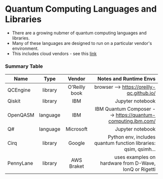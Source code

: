 # Quantum Computing Languages and Libraries

- There are a growing nubmer of quantum computing languages and libraries.    
- Many of these languages are designed to run on a particular vendor's environment.    
- This includes cloud vendors - see this [link](https://github.com/lynnlangit/learning-quantum/blob/main/CLOUD-VENDORS.md)

### Summary Table

| Name   |      Type      |  Vendor | Notes and Runtime Envs |
|----------|:-------------:|:------:|------:|
| QCEngine |  library | O'Reilly book | browser --> https://oreilly-qc.github.io/ |
| Qiskit |    library  |  IBM | Jupyter notebook |
| OpenQASM | language |    IBM | IBM Quantum Composer --> https://quantum-computing.ibm.com/ |
| Q# | language | Microsoft | Jupyter notebook |
| Cirq | library | Google | Python env, includes quantum function libraries: qsim, qsimh... |
| PennyLane | library | AWS Braket | uses examples on hardware from D-Wave, IonQ or Rigetti | 
